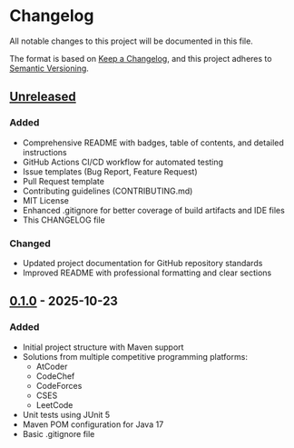 # Changelog

All notable changes to this project will be documented in this file.

The format is based on [Keep a Changelog](https://keepachangelog.com/en/1.0.0/),
and this project adheres to [Semantic Versioning](https://semver.org/spec/v2.0.0.html).

## [Unreleased]

### Added
- Comprehensive README with badges, table of contents, and detailed instructions
- GitHub Actions CI/CD workflow for automated testing
- Issue templates (Bug Report, Feature Request)
- Pull Request template
- Contributing guidelines (CONTRIBUTING.md)
- MIT License
- Enhanced .gitignore for better coverage of build artifacts and IDE files
- This CHANGELOG file

### Changed
- Updated project documentation for GitHub repository standards
- Improved README with professional formatting and clear sections

## [0.1.0] - 2025-10-23

### Added
- Initial project structure with Maven support
- Solutions from multiple competitive programming platforms:
  - AtCoder
  - CodeChef
  - CodeForces
  - CSES
  - LeetCode
- Unit tests using JUnit 5
- Maven POM configuration for Java 17
- Basic .gitignore file

[Unreleased]: https://github.com/Aritradutta2002/Platform_Problems/compare/v0.1.0...HEAD
[0.1.0]: https://github.com/Aritradutta2002/Platform_Problems/releases/tag/v0.1.0
